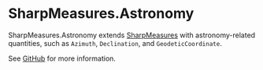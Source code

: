 # SharpMeasures.Astronomy

SharpMeasures.Astronomy extends [SharpMeasures](https://www.nuget.org/packages/SharpMeasures/) with astronomy-related quantities, such as `Azimuth`, `Declination`, and `GeodeticCoordinate`.

See [GitHub](https://github.com/ErikWe/sharp-measures) for more information.